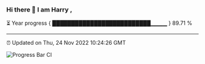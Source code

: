 ### Hi there 👋 I am Harry , 

⏳ Year progress { ██████████████████████████▁▁▁▁ } 89.71 %

---

⏰ Updated on Thu, 24 Nov 2022 10:24:26 GMT

![Progress Bar CI](https://github.com/duykhang68/duykhang68/workflows/Progress%20Bar%20CI/badge.svg)
